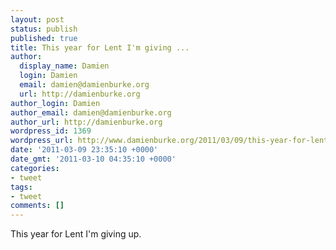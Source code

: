 ```yaml
---
layout: post
status: publish
published: true
title: This year for Lent I'm giving ...
author:
  display_name: Damien
  login: Damien
  email: damien@damienburke.org
  url: http://damienburke.org
author_login: Damien
author_email: damien@damienburke.org
author_url: http://damienburke.org
wordpress_id: 1369
wordpress_url: http://www.damienburke.org/2011/03/09/this-year-for-lent-im-giving/
date: '2011-03-09 23:35:10 +0000'
date_gmt: '2011-03-10 04:35:10 +0000'
categories:
- tweet
tags:
- tweet
comments: []
---
```

<p>This year for Lent I'm giving up.</p>
